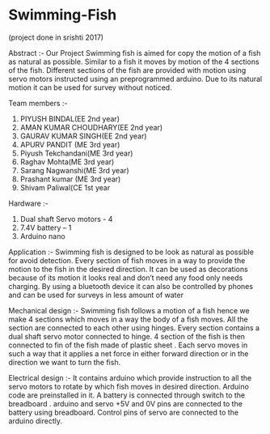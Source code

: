 # Swimming-Fish
(project done in srishti 2017)


Abstract :-
Our Project Swimming fish is aimed for copy the motion of a fish as natural as possible.  Similar to a fish it moves by motion of the 4 sections of the fish.  Different sections of the fish are provided with motion using servo motors instructed using an preprogrammed arduino.  Due to its natural motion it can be used for survey without noticed.


Team members :-
1. PIYUSH BINDAL(EE 2nd year)
2. AMAN KUMAR CHOUDHARY(EE 2nd year)
3. GAURAV KUMAR SINGH(EE 2nd year)
4. APURV PANDIT (ME 3rd year)
5. Piyush Tekchandani(ME 3rd year)
6. Raghav Mohta(ME 3rd year)
7. Sarang Nagwanshi(ME 3rd year)
8. Prashant kumar (ME 3rd year)
9. Shivam Paliwal(CE 1st year 

Hardware :-
1. Dual shaft Servo motors - 4
2. 7.4V battery – 1
3. Arduino nano


Application :-
Swimming fish is designed to be look as natural as possible for avoid detection. Every section of fish moves in a way to provide the motion to the fish in the desired direction. It can be used as decorations because of its motion it looks real and don’t need any food only needs charging. By using a bluetooth device it can also be controlled by phones and can be used for surveys in less amount of water


Mechanical design :-
Swimming fish follows a motion of a fish hence we make 4 sections which moves in a way the body of a fish moves. All the section are connected to each other using hinges. Every section contains a dual shaft servo motor connected to hinge. 4 section of the fish is then connected to fin of the fish made of plastic sheet . Each servo moves in such a way that it applies a net force in either forward direction or in the direction we want to turn the fish.


Electrical design :-
It contains arduino which provide instruction to all the servo motors to rotate by which fish moves in desired direction. Arduino code are preinstalled in it. A battery is connected through switch to the breadboard . arduino and servo +5V and 0V pins are connected to the battery using breadboard. Control pins of servo are connected to the arduino directly.


